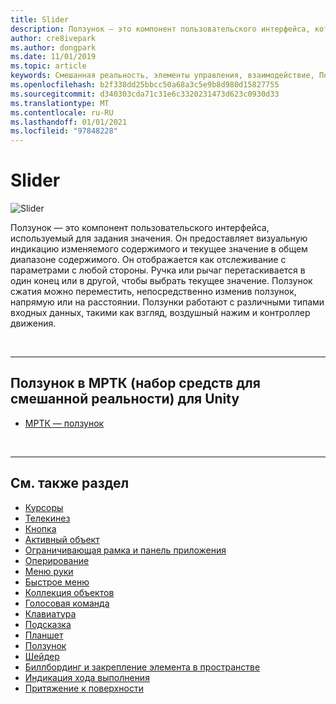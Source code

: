 ```yaml
---
title: Slider
description: Ползунок — это компонент пользовательского интерфейса, который позволяет задать значение путем перемещения регулятора или рычага на дорожке.
author: cre8ivepark
ms.author: dongpark
ms.date: 11/01/2019
ms.topic: article
keywords: Смешанная реальность, элементы управления, взаимодействие, Пользовательский интерфейс, UX, гарнитура смешанной реальности, гарнитура Windows Mixed Reality, гарнитура виртуальной реальности, HoloLens, ползунок, МРТК, набор средств смешанной реальности
ms.openlocfilehash: b2f338dd25bbcc50a68a3c5e9b8d980d15827755
ms.sourcegitcommit: d340303cda71c31e6c3320231473d623c0930d33
ms.translationtype: MT
ms.contentlocale: ru-RU
ms.lasthandoff: 01/01/2021
ms.locfileid: "97848228"
---
```

# <a name="slider"></a>Slider

![Slider](images/UX_Hero_Slider.jpg)

Ползунок — это компонент пользовательского интерфейса, используемый для задания значения. Он предоставляет визуальную индикацию изменяемого содержимого и текущее значение в общем диапазоне содержимого. Он отображается как отслеживание с параметрами с любой стороны. Ручка или рычаг перетаскивается в один конец или в другой, чтобы выбрать текущее значение. Ползунок сжатия можно переместить, непосредственно изменив ползунок, напрямую или на расстоянии. Ползунки работают с различными типами входных данных, такими как взгляд, воздушный нажим и контроллер движения.

<br>

---

## <a name="slider-in-mrtk-mixed-reality-toolkit-for-unity"></a>Ползунок в МРТК (набор средств для смешанной реальности) для Unity

* [МРТК — ползунок](https://microsoft.github.io/MixedRealityToolkit-Unity/Documentation/README_Sliders.html)

<br>

---

## <a name="see-also"></a>См. также раздел

* [Курсоры](cursors.md)
* [Телекинез](point-and-commit.md)
* [Кнопка](button.md)
* [Активный объект](interactable-object.md)
* [Ограничивающая рамка и панель приложения](app-bar-and-bounding-box.md)
* [Оперирование](direct-manipulation.md)
* [Меню руки](hand-menu.md)
* [Быстрое меню](near-menu.md)
* [Коллекция объектов](object-collection.md)
* [Голосовая команда](voice-input.md)
* [Клавиатура](keyboard.md)
* [Подсказка](tooltip.md)
* [Планшет](slate.md)
* [Ползунок](slider.md)
* [Шейдер](shader.md)
* [Биллбординг и закрепление элемента в пространстве](billboarding-and-tag-along.md)
* [Индикация хода выполнения](progress.md)
* [Притяжение к поверхности](surface-magnetism.md)
